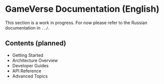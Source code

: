 # GameVerse Documentation (English)

This section is a work in progress. For now please refer to the Russian documentation in `../`.

## Contents (planned)

- Getting Started
- Architecture Overview
- Developer Guides
- API Reference
- Advanced Topics 